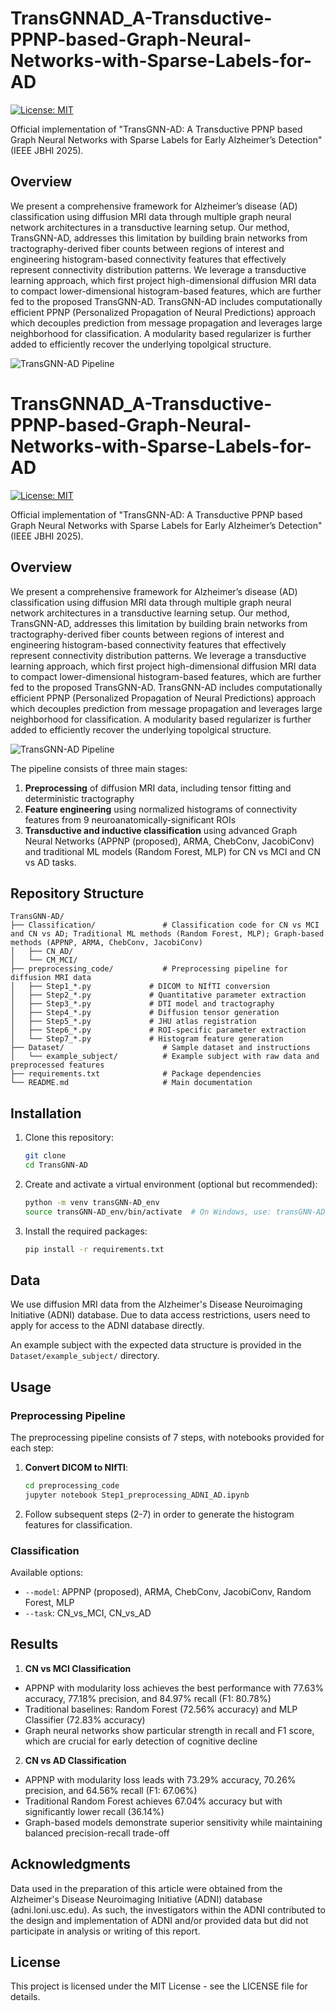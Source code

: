 # TransGNNAD_A-Transductive-PPNP-based-Graph-Neural-Networks-with-Sparse-Labels-for-AD

[![License: MIT](https://img.shields.io/badge/License-MIT-yellow.svg)](https://opensource.org/licenses/MIT)

Official implementation of "TransGNN-AD: A Transductive PPNP based Graph Neural Networks with Sparse Labels for Early Alzheimer’s Detection" (IEEE JBHI 2025).

## Overview

We present a comprehensive framework for Alzheimer’s disease (AD) classification using diffusion MRI data through multiple graph neural network architectures in a transductive learning setup. Our method, TransGNN-AD, addresses this limitation by building brain networks from tractography-derived fiber counts between regions of interest and engineering histogram-based connectivity features that effectively represent connectivity distribution patterns.  We leverage a transductive learning approach, which first project high-dimensional diffusion MRI data to compact lower-dimensional histogram-based features, which are further fed to the proposed TransGNN-AD. TransGNN-AD includes computationally efficient PPNP (Personalized Propagation of Neural Predictions) approach which decouples prediction from message propagation and leverages large neighborhood for classification.  A modularity based regularizer is further added to efficiently recover the underlying topolgical structure.

![TransGNN-AD Pipeline](images/Jbhi_2025.drawio.png)


# TransGNNAD_A-Transductive-PPNP-based-Graph-Neural-Networks-with-Sparse-Labels-for-AD

[![License: MIT](https://img.shields.io/badge/License-MIT-yellow.svg)](https://opensource.org/licenses/MIT)

Official implementation of "TransGNN-AD: A Transductive PPNP based Graph Neural Networks with Sparse Labels for Early Alzheimer’s Detection" (IEEE JBHI 2025).

## Overview

We present a comprehensive framework for Alzheimer’s disease (AD) classification using diffusion MRI data through multiple graph neural network architectures in a transductive learning setup. Our method, TransGNN-AD, addresses this limitation by building brain networks from tractography-derived fiber counts between regions of interest and engineering histogram-based connectivity features that effectively represent connectivity distribution patterns.  We leverage a transductive learning approach, which first project high-dimensional diffusion MRI data to compact lower-dimensional histogram-based features, which are further fed to the proposed TransGNN-AD. TransGNN-AD includes computationally efficient PPNP (Personalized Propagation of Neural Predictions) approach which decouples prediction from message propagation and leverages large neighborhood for classification.  A modularity based regularizer is further added to efficiently recover the underlying topolgical structure.

![TransGNN-AD Pipeline](images/Jbhi_2025.drawio.png)


The pipeline consists of three main stages:
1. **Preprocessing** of diffusion MRI data, including tensor fitting and deterministic tractography
2. **Feature engineering** using normalized histograms of connectivity features from 9 neuroanatomically-significant ROIs
3. **Transductive and inductive classification** using advanced Graph Neural Networks (APPNP (proposed), ARMA, ChebConv, JacobiConv) and traditional ML models (Random Forest, MLP) for CN vs MCI and CN vs AD tasks.

## Repository Structure

```
TransGNN-AD/
├── Classification/               # Classification code for CN vs MCI and CN vs AD; Traditional ML methods (Random Forest, MLP); Graph-based methods (APPNP, ARMA, ChebConv, JacobiConv)
│   ├── CN_AD/              
│   └── CM_MCI/                    
├── preprocessing_code/           # Preprocessing pipeline for diffusion MRI data
│   ├── Step1_*.py             # DICOM to NIfTI conversion 
│   ├── Step2_*.py             # Quantitative parameter extraction
│   ├── Step3_*.py             # DTI model and tractography 
│   ├── Step4_*.py             # Diffusion tensor generation
│   ├── Step5_*.py             # JHU atlas registration
│   ├── Step6_*.py             # ROI-specific parameter extraction
│   └── Step7_*.py             # Histogram feature generation
├── Dataset/                      # Sample dataset and instructions
│   └── example_subject/          # Example subject with raw data and preprocessed features
├── requirements.txt              # Package dependencies
└── README.md                     # Main documentation
```

## Installation

1. Clone this repository:
   ```bash
   git clone 
   cd TransGNN-AD
   ```

2. Create and activate a virtual environment (optional but recommended):
   ```bash
   python -m venv transGNN-AD_env
   source transGNN-AD_env/bin/activate  # On Windows, use: transGNN-AD_env\Scripts\activate
   ```

3. Install the required packages:
   ```bash
   pip install -r requirements.txt
   ```

## Data

We use diffusion MRI data from the Alzheimer's Disease Neuroimaging Initiative (ADNI) database. Due to data access restrictions, users need to apply for access to the ADNI database directly.


An example subject with the expected data structure is provided in the `Dataset/example_subject/` directory.

## Usage

### Preprocessing Pipeline

The preprocessing pipeline consists of 7 steps, with notebooks provided for each step:

1. **Convert DICOM to NIfTI**:
   ```bash
   cd preprocessing_code
   jupyter notebook Step1_preprocessing_ADNI_AD.ipynb
   ```

2. Follow subsequent steps (2-7) in order to generate the histogram features for classification.

### Classification

Available options:
- `--model`: APPNP (proposed), ARMA, ChebConv, JacobiConv, Random Forest, MLP
- `--task`: CN_vs_MCI, CN_vs_AD

## Results

1. **CN vs MCI Classification**

- APPNP with modularity loss achieves the best performance with 77.63% accuracy, 77.18% precision, and 84.97% recall (F1: 80.78%)
- Traditional baselines: Random Forest (72.56% accuracy) and MLP Classifier (72.83% accuracy)
- Graph neural networks show particular strength in recall and F1 score, which are crucial for early detection of cognitive decline

2. **CN vs AD Classification**

- APPNP with modularity loss leads with 73.29% accuracy, 70.26% precision, and 64.56% recall (F1: 67.06%)
- Traditional Random Forest achieves 67.04% accuracy but with significantly lower recall (36.14%)
- Graph-based models demonstrate superior sensitivity while maintaining balanced precision-recall trade-off

## Acknowledgments

Data used in the preparation of this article were obtained from the Alzheimer's Disease Neuroimaging Initiative (ADNI) database (adni.loni.usc.edu). As such, the investigators within the ADNI contributed to the design and implementation of ADNI and/or provided data but did not participate in analysis or writing of this report.

## License

This project is licensed under the MIT License - see the LICENSE file for details. 
